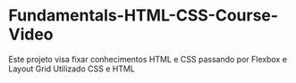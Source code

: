 # Fundamentals-HTML-CSS-Course-Video
Este projeto visa fixar conhecimentos HTML e CSS passando por Flexbox e Layout Grid
Utilizado CSS e HTML
